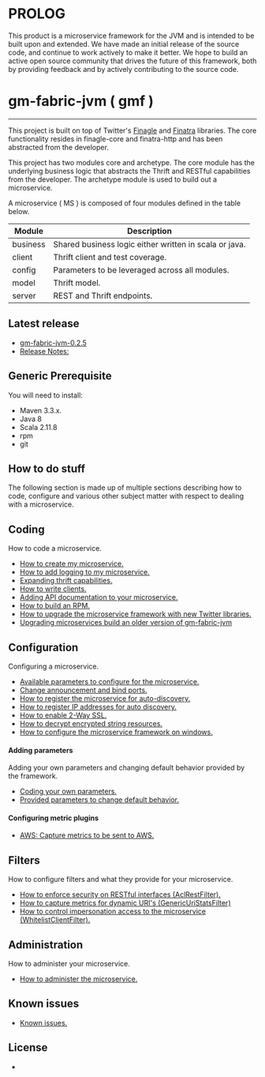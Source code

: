 # PROLOG

This product is a microservice framework for the JVM and is intended to be built upon and extended. We have made an initial release of the source code, and continue to work actively to make it better. We hope to build an active open source community that drives the future of this framework, both by providing feedback and by actively contributing to the source code.

# gm-fabric-jvm ( gmf )
---

This project is built on top of Twitter's [Finagle](https://github.com/twitter/finagle) and [Finatra](https://github.com/twitter/finatra) libraries. The core functionality resides in finagle-core and finatra-http and has been abstracted from the developer.

This project has two modules core and archetype. The core module has the underlying business logic that abstracts the Thrift and RESTful capabilities from the developer. The archetype module is used to build out a microservice.

A microservice ( MS ) is composed of four modules defined in the table below.
	
| Module | Description |
| -------| ----------- |
| business | Shared business logic either written in scala or java. |
| client | Thrift client and test coverage. |
| config | Parameters to be leveraged across all modules. |
| model | Thrift model. |
| server | REST and Thrift endpoints. |

## Latest release
- [gm-fabric-jvm-0.2.5](https://github.com/DecipherNow/gm-fabric-jvm/releases/tag/gm-fabric-jvm-0.2.5)
- [Release Notes:](documentation/ReleaseNotes.md)

## Generic Prerequisite
You will need to install:

- Maven 3.3.x.
- Java 8
- Scala 2.11.8
- rpm
- git

## How to do stuff
The following section is made up of multiple sections describing how to code, configure and various other subject matter with respect to dealing with a microservice.

## Coding
How to code a microservice.

<!-- https://github.com/DecipherNow -->

- [How to create my microservice.](documentation/CreatingNewMS.md)
- [How to add logging to my microservice.](documentation/Logging.md)
- [Expanding thrift capabilities.](documentation/Thrift.md)
- [How to write clients.](documentation/Clients.md)
- [Adding API documentation to your microservice.](documentation/APIDocumentation.md)
- [How to build an RPM.](documentation/RPM.md)
- [How to upgrade the microservice framework with new Twitter libraries.](documentation/UpgradingFramework.md)
- [Upgrading microservices build an older version of gm-fabric-jvm](documentation/UpgradingOlderMicroservice.md)
## Configuration
Configuring a microservice.

- [Available parameters to configure for the microservice.](documentation/Parameters.md)
- [Change announcement and bind ports.](documentation/AnnounceAndBind.md)
- [How to register the microservice for auto-discovery.](documentation/ZookeeperAutoDiscovery.md)
- [How to register IP addresses for auto discovery.](documentation/ConfigureIPAddressResolution.md)
- [How to enable 2-Way SSL.](documentation/TwoWaySSL.md)
- [How to decrypt encrypted string resources.](documentation/ResourceDecrypter.md)
- [How to configure the microservice framework on windows.](documentation/MicrosoftWindowsConfiguration.md)

#### Adding parameters
Adding your own parameters and changing default behavior provided by the framework.

- [Coding your own parameters.](documentation/Config.md)
- [Provided parameters to change default behavior.](documentation/Parameters.md)

#### Configuring metric plugins

- [AWS: Capture metrics to be sent to AWS.](documentation/Cloudwatch-plugin.md)

## Filters
How to configure filters and what they provide for your microservice.

- [How to enforce security on RESTful interfaces (AclRestFilter).](documentation/AclRestFilter.md)
- [How to capture metrics for dynamic URI's (GenericUriStatsFilter) ](documentation/GenericUriStatsFilter.md)
- [How to control impersonation access to the microservice (WhitelistClientFilter).](documentation/WhitelistClientFilter.md)

## Administration
How to administer your microservice.

- [How to administer the microservice.](documentation/Admin.md)

## Known issues

- [Known issues.](documentation/Issues.md)

## License
- [](LICENSE.txt)

